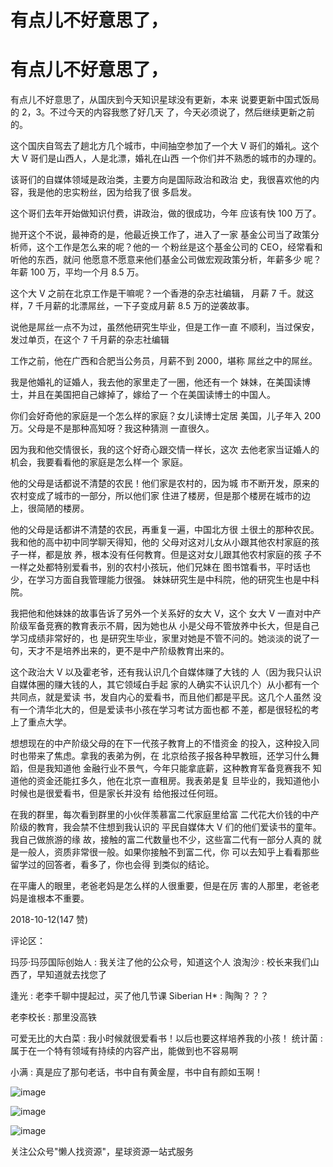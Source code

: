 # 有点儿不好意思了，

# 有点儿不好意思了，

有点儿不好意思了，从国庆到今天知识星球没有更新，本来 说要更新中国式饭局的 2，3。不过今天的内容我憋了好几天 了，今天必须说了，然后继续更新之前的。

这个国庆自驾去了趟北方几个城市，中间抽空参加了一个大 V 哥们的婚礼。这个大 V 哥们是山西人，人是北漂，婚礼在山西 一个你们并不熟悉的城市的办理的。

该哥们的自媒体领域是政治类，主要方向是国际政治和政治 史，我很喜欢他的内容，我是他的忠实粉丝，因为给我了很 多启发。

这个哥们去年开始做知识付费，讲政治，做的很成功，今年 应该有快 100 万了。

抛开这个不说，最神奇的是，他最近换工作了，进入了一家 基金公司当了政策分析师，这个工作是怎么来的呢？他的一 个粉丝是这个基金公司的 CEO，经常看和听他的东西，就问 他愿意不愿意来他们基金公司做宏观政策分析，年薪多少 呢？年薪 100 万，平均一个月 8.5 万。

这个大 V 之前在北京工作是干嘛呢？一个香港的杂志社编辑， 月薪 7 千。就这样，7 千月薪的北漂屌丝，一下子变成月薪 8.5 万的逆袭故事。

说他是屌丝一点不为过，虽然他研究生毕业，但是工作一直 不顺利，当过保安，发过单页，在这个 7 千月薪的杂志社编辑

工作之前，他在广西和合肥当公务员，月薪不到 2000，堪称 屌丝之中的屌丝。

我是他婚礼的证婚人，我去他的家里走了一圈，他还有一个 妹妹，在美国读博士，并且在美国把自己嫁掉了，嫁给了一 个在美国读博士的中国人。

你们会好奇他的家庭是一个怎么样的家庭？女儿读博士定居 美国，儿子年入 200 万。父母是不是那种高知呀？我这种猜测 一直很久。

因为我和他交情很长，我的这个好奇心跟交情一样长，这次 去他老家当证婚人的机会，我要看看他的家庭是怎么样一个 家庭。

他的父母是话都说不清楚的农民！他们家是农村的，因为城 市不断开发，原来的农村变成了城市的一部分，所以他们家 住进了楼房，但是那个楼房在城市的边上，很简陋的楼房。

他的父母是话都讲不清楚的农民，再重复一遍，中国北方很 土很土的那种农民。我和他的高中初中同学聊天得知，他的 父母对这对儿女从小跟其他农村家庭的孩子一样，都是放 养，根本没有任何教育。但是这对女儿跟其他农村家庭的孩 子不一样之处都特别爱看书，别的农村小孩玩，他们兄妹在 图书馆看书，平时话也少，在学习方面自我管理能力很强。 妹妹研究生是中科院，他的研究生也是中科院。

我把他和他妹妹的故事告诉了另外一个关系好的女大 V，这个 女大 V 一直对中产阶级军备竞赛的教育表示不屑，因为她也从 小是父母不管放养中长大，但是自己学习成绩非常好的，也 是研究生毕业，家里对她是不管不问的。她淡淡的说了一 句，天才不是培养出来的，更不是中产阶级教育出来的。

这个政治大 V 以及霍老爷，还有我认识几个自媒体赚了大钱的 人（因为我只认识自媒体圈的赚大钱的人，其它领域白手起 家的人确实不认识几个）从小都有一个共同点，就是爱读 书，发自内心的爱看书，而且他们都是平民。这几个人虽然 没有一个清华北大的，但是爱读书小孩在学习考试方面也都 不差，都是很轻松的考上了重点大学。

想想现在的中产阶级父母的在下一代孩子教育上的不惜资金 的投入，这种投入同时也带来了焦虑。拿我的表弟为例，在 北京给孩子报各种早教班，还学习什么舞蹈，但是我知道他 金融行业不景气，今年只能拿底薪，这种教育军备竞赛我不 知道他的资金还能扛多久，他在北京一直租房。我表弟是复 旦毕业的，我知道他小时候也是很爱看书，但是家长并没有 给他报过任何班。

在我的群里，每次看到群里的小伙伴羡慕富二代家庭里给富 二代花大价钱的中产阶级的教育，我会禁不住想到我认识的 平民自媒体大 V 们的他们爱读书的童年。我自己做旅游的缘 故，接触的富二代数量也不少，这些富二代有一部分人真的 就是一般人，资质非常很一般。如果你接触不到富二代，你 可以去知乎上看看那些留学过的回答者，看多了，你也会得 到类似的结论。

在平庸人的眼里，老爸老妈是怎么样的人很重要，但是在厉 害的人那里，老爸老妈是谁根本不重要。

2018-10-12(147 赞)

评论区：

玛莎·玛莎国际创始人 : 我关注了他的公众号，知道这个人 浪淘沙 : 校长来我们山西了，早知道就去找您了

逢光 : 老李千聊中提起过，买了他几节课 Siberian H* : 陶陶？？？

老李校长 : 那里没高铁

可爱无比的大白菜 : 我小时候就很爱看书！以后也要这样培养我的小孩！ 统计菌 : 属于在一个特有领域有持续的内容产出，能做到也不容易啊

小满 : 真是应了那句老话，书中自有黄金屋，书中自有颜如玉啊！

![image](img/Image_016.png)

![image](img/Image_017.png)

![image](img/Image_018.png)

关注公众号"懒人找资源"，星球资源一站式服务